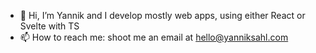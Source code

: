 - 👋 Hi, I’m Yannik and I develop mostly web apps, using either React or Svelte with TS
- 📫 How to reach me: shoot me an email at [hello@yanniksahl.com](mailto:hello@yanniksahl.com)
